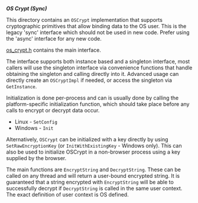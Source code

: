 ***OS Crypt (Sync)***

This directory contains an `OSCrypt` implementation that supports cryptographic
primitives that allow binding data to the OS user. This is the legacy 'sync'
interface which should not be used in new code. Prefer using the 'async'
interface for any new code.

[os_crypt.h](os_crypt.h) contains the main interface.

The interface supports both instance based and a singleton interface, most
callers will use the singleton interface via convenience functions that handle
obtaining the singleton and calling directly into it. Advanced usage can
directly create an `OSCryptImpl` if needed, or access the singleton via
`GetInstance`.

Initialization is done per-process and can is usually done by calling the
platform-specific initialization function, which should take place before any
calls to encrypt or decrypt data occur.

*   Linux - `SetConfig`
*   Windows - `Init`

Alternatively, `OSCrypt` can be initialized with a key directly by using
`SetRawEncryptionKey` (or `InitWithExistingKey` - Windows only). This can also
be used to initialize OSCrypt in a non-browser process using a key supplied by
the browser.

The main functions are `EncryptString` and `DecryptString`. These can be called
on any thread and will return a user-bound encrypted string. It is guaranteed
that a string encrypted with `EncryptString` will be able to successfully
decrypt if `DecryptString` is called in the same user context. The exact
definition of user context is OS defined.
